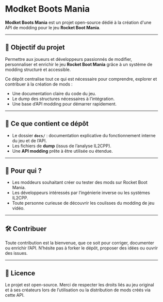 # Modket Boots Mania

**Modket Boots Mania** est un projet open-source dédié à la création d'une API de modding pour le jeu **Rocket Boot Mania**.

---

## 🎯 Objectif du projet

Permettre aux joueurs et développeurs passionnés de modifier, personnaliser et enrichir le jeu **Rocket Boot Mania** grâce à un système de modding structuré et accessible.

Ce dépôt centralise tout ce qui est nécessaire pour comprendre, explorer et contribuer à la création de mods :

- Une documentation claire du code du jeu.
- Le dump des structures nécessaires à l’intégration.
- Une base d’API modding pour démarrer rapidement.

---

## 📂 Ce que contient ce dépôt

- Le dossier **`docs/`** : documentation explicative du fonctionnement interne du jeu et de l’API.
- Les fichiers de **dump** (issus de l’analyse IL2CPP).
- Une **API modding** prête à être utilisée ou étendue.

---

## 🙌 Pour qui ?

- Les moddeurs souhaitant créer ou tester des mods sur Rocket Boot Mania.
- Les développeurs intéressés par l’ingénierie inverse ou les systèmes IL2CPP.
- Toute personne curieuse de découvrir les coulisses du modding de jeu vidéo.

---

## 🛠️ Contribuer

Toute contribution est la bienvenue, que ce soit pour corriger, documenter ou enrichir l’API. N’hésite pas à forker le dépôt, proposer des idées ou ouvrir des issues.

---

## 📜 Licence

Le projet est open-source. Merci de respecter les droits liés au jeu original et à ses créateurs lors de l’utilisation ou la distribution de mods créés via cette API.
